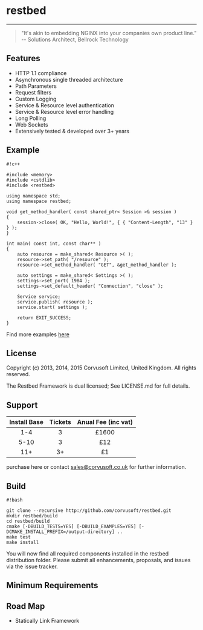 # restbed

----------

> "It's akin to embedding NGINX into your companies own product line."
>  -- Solutions Architect, Bellrock Technology

## Features

 - HTTP 1.1 compliance
 - Asynchronous single threaded architecture
 - Path Parameters
 - Request filters
 - Custom Logging
 - Service & Resource level authentication
 - Service & Resource level error handling
 - Long Polling
 - Web Sockets
 - Extensively tested & developed over 3+ years

## Example


```
#!c++

#include <memory>
#include <cstdlib>
#include <restbed>

using namespace std;
using namespace restbed;

void get_method_handler( const shared_ptr< Session >& session )
{
    session->close( OK, "Hello, World!", { { "Content-Length", "13" } } );
}

int main( const int, const char** )
{
    auto resource = make_shared< Resource >( );
    resource->set_path( "/resource" );
    resource->set_method_handler( "GET", &get_method_handler );

    auto settings = make_shared< Settings >( );
    settings->set_port( 1984 );
    settings->set_default_header( "Connection", "close" );

    Service service;
    service.publish( resource );
    service.start( settings );
    
    return EXIT_SUCCESS;
}
```

Find more examples [here](http://google.com)

## License

Copyright (c) 2013, 2014, 2015 Corvusoft Limited, United Kingdom. All rights reserved. 

The Restbed Framework is dual licensed; See LICENSE.md for full details.

## Support

| Install Base   |        Tickets      |      Anual Fee (inc vat)  |
| :------------: |:-------------------:|:-------------------------:| 
|     1-4      |          3          |         £1600             | 
|     5-10     |          3          |         £12               |
|     11+      |          3+         |         £1                |

purchase here or contact sales@corvusoft.co.uk for further information.

## Build


```
#!bash

git clone --recursive http://github.com/corvusoft/restbed.git
mkdir restbed/build
cd restbed/build
cmake [-DBUILD_TESTS=YES] [-DBUILD_EXAMPLES=YES] [-DCMAKE_INSTALL_PREFIX=/output-directory] ..
make test
make install
```


You will now find all required components installed in the restbed distribution folder.  Please submit all enhancements, proposals, and issues via the issue tracker.

## Minimum Requirements

## Road Map

 - Statically Link Framework